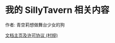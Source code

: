 # 我的 SillyTavern 相关内容

作者: 青空莉想做舞台少女的狗

[文档主页及许可协议 (村规)](https://sillytavern-stage-girls-dog.readthedocs.io/)
